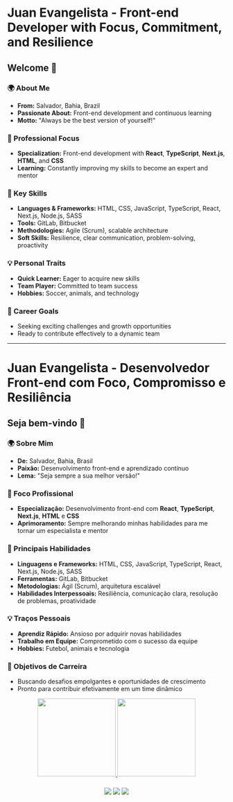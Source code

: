 # Juan Evangelista - Front-end Developer with Focus, Commitment, and Resilience

## Welcome 👋

### 🌍 About Me
- **From:** Salvador, Bahia, Brazil
- **Passionate About:** Front-end development and continuous learning
- **Motto:** "Always be the best version of yourself!"

### 💼 Professional Focus
- **Specialization:** Front-end development with **React**, **TypeScript**, **Next.js**, **HTML**, and **CSS**
- **Learning:** Constantly improving my skills to become an expert and mentor

### 🚀 Key Skills
- **Languages & Frameworks:** HTML, CSS, JavaScript, TypeScript, React, Next.js, Node.js, SASS
- **Tools:** GitLab, Bitbucket
- **Methodologies:** Agile (Scrum), scalable architecture
- **Soft Skills:** Resilience, clear communication, problem-solving, proactivity

### 💡 Personal Traits
- **Quick Learner:** Eager to acquire new skills
- **Team Player:** Committed to team success
- **Hobbies:** Soccer, animals, and technology

### 🎯 Career Goals
- Seeking exciting challenges and growth opportunities
- Ready to contribute effectively to a dynamic team

---

# Juan Evangelista - Desenvolvedor Front-end com Foco, Compromisso e Resiliência

## Seja bem-vindo 👋

### 🌍 Sobre Mim
- **De:** Salvador, Bahia, Brasil
- **Paixão:** Desenvolvimento front-end e aprendizado contínuo
- **Lema:** "Seja sempre a sua melhor versão!"

### 💼 Foco Profissional
- **Especialização:** Desenvolvimento front-end com **React**, **TypeScript**, **Next.js**, **HTML** e **CSS**
- **Aprimoramento:** Sempre melhorando minhas habilidades para me tornar um especialista e mentor

### 🚀 Principais Habilidades
- **Linguagens e Frameworks:** HTML, CSS, JavaScript, TypeScript, React, Next.js, Node.js, SASS
- **Ferramentas:** GitLab, Bitbucket
- **Metodologias:** Ágil (Scrum), arquitetura escalável
- **Habilidades Interpessoais:** Resiliência, comunicação clara, resolução de problemas, proatividade

### 💡 Traços Pessoais
- **Aprendiz Rápido:** Ansioso por adquirir novas habilidades
- **Trabalho em Equipe:** Comprometido com o sucesso da equipe
- **Hobbies:** Futebol, animais e tecnologia

### 🎯 Objetivos de Carreira
- Buscando desafios empolgantes e oportunidades de crescimento
- Pronto para contribuir efetivamente em um time dinâmico


<div align="center">

  <a href="https://github.com/juanevangelista1">

  <img height="180em" src="https://github-readme-stats.vercel.app/api?username=juanevangelista1&show_icons=true&theme=dark&include_all_commits=true&count_private=true"/>

  <img height="180em" src="https://github-readme-stats.vercel.app/api/top-langs/?username=juanevangelista1&layout=compact&langs_count=7&theme=dark"/>

  ###
    
<div> 
  <a href="https://instagram.com/juan.evangelistaa" target="_blank"><img src="https://img.shields.io/badge/-Instagram-%23E4405F?style=for-the-badge&logo=instagram&logoColor=white" target="_blank"></a>
  <a href = "mailto:juan.evangelista.nascimentoo@gmail.com" target="_blank"><img src="https://img.shields.io/badge/-Gmail-%23333?style=for-the-badge&logo=gmail&logoColor=white" "></a>
  <a href="https://www.linkedin.com/in/juan-evangelista-nascimento-493260143/?originalSubdomain=br" target="_blank"><img src="https://img.shields.io/badge/-LinkedIn-%230077B5?style=for-the-badge&logo=linkedin&logoColor=white" target="_blank"></a> 
</div>
